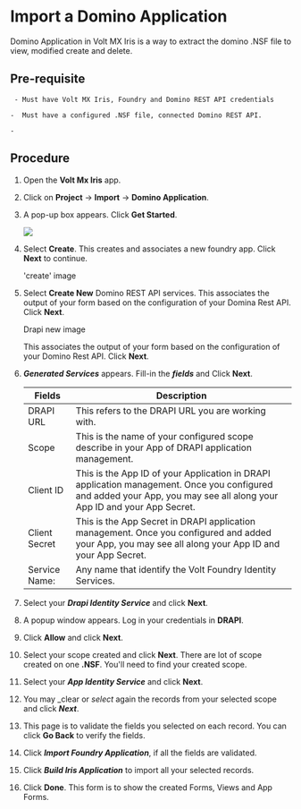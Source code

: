 # Import a Domino Application
Domino Application in Volt MX Iris is a way to extract the domino .NSF file to view, modified create and delete.
 
## Pre-requisite
 
     - Must have Volt MX Iris, Foundry and Domino REST API credentials

    -  Must have a configured .NSF file, connected Domino REST API.
    
    -  


    
## Procedure

1. Open the **Volt Mx Iris** app.
2. Click on **Project** &rarr; **Import** &rarr; **Domino Application**.
3. A pop-up box appears. Click **Get Started**.

    ![](/assets/images/importstarted.png)


4. Select **Create**. This creates and associates a new foundry app. Click **Next** to continue.

    'create' image

  
5. Select  **Create New** Domino REST API services. This associates the output of your form based on the configuration of your Domina Rest API. Click **Next**. 

    Drapi new image 

    This associates the output of your form based on the configuration of your Domino Rest API. Click **Next**. 



6. ***Generated Services*** appears. Fill-in the ***fields*** and Click **Next**.

    |  **Fields**     | **Description** |
    | -----------      | -----------     |
    | DRAPI URL   | This refers to the DRAPI URL you are working with.     |
    | Scope       | This is the name of your configured scope describe in your App of DRAPI application management. |
    |Client ID    | This is the App ID of your Application in DRAPI application management. Once you configured and added your App, you may see all along your App ID and your App Secret. |
    |Client Secret| This is the App Secret in DRAPI application management. Once you configured and added your App, you may see all along your App ID and your App Secret. |
    |Service Name: |Any name that identify the Volt Foundry Identity Services. |

10. Select your ***Drapi Identity Service*** and click **Next**.

11. A popup window appears. Log in your credentials in **DRAPI**.
12. Click **Allow** and click **Next**.
13. Select your scope created and click **Next**. There are lot of scope created on one **.NSF**. You'll need to find your created scope. 
14. Select your ***App Identity Service*** and click **Next**.
15. You may  _clear or _select_ again the records from your selected scope and click ***Next***.
16. This page is to validate the fields you selected on each record. 
You can click **Go Back** to verify the fields. 
17. Click ***Import Foundry Application***, if all the fields are validated.

18. Click  ***Build Iris Application*** to import all your selected records.
19. Click **Done**. This form is to show the created Forms, Views and App Forms.





 
